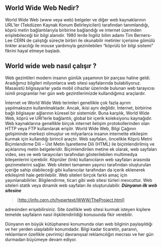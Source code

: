 
## World Wide Web Nedir?
World Wide Web (www veya web) belgeler ve diğer web kaynaklarının URL’ler (Tekdüzen Kaynak Konum Belirleyicileri) tarafından tanımlandığı, köprü metin bağlantılarıyla birbirine bağlandığı ve internet üzerinden erişilebileceği bir bilgi alanıdır.
1980 lerde İngiliz bilim adamı Tim Berners-Lee CERN de çalıştığı süreçte birbiri ile okunabilir metinler içerisine gömülü linkler aracılığı ile mouse yardımıyla gezinilebilen “köprülü bir bilgi sistemi” fikrini hayal etmeye başladı.
## World wide web nasıl çalışır ?
Web gezintileri modern insanın günlük yaşamının bir parçası haline geldi. Aradığımız bilgileri milyonlarca web sitesi sayfalarında bulabiliyoruz. Masaüstü bilgisayarlar yada mobil cihazlar üzerinde bulunan web tarayıcısı isimli programlar her gün web gezintilerimizde kullandığımız araçlardır.

İnternet ve World Wide Web terimleri genellikle çok fazla ayrım yapılmaksızın kullanılmaktadır. Ancak, ikisi aynı değildir. İnternet, birbirine bağlı bilgisayar ağlarının küresel bir sistemidir.
Buna karşılık, World Wide Web, köprü ve URI’lerle bağlantılı, global bir içerik koleksiyonu kaynağıdır. Web kaynaklarına genellikle birçok internet iletişim protokollerinden olan HTTP veya FTP kullanılarak erişilir.
World Wide Web, Bilgi Çağının gelişiminde merkezi olmuştur ve milyarlarca insanın internette etkileşim kurmak için kullandığı birincil araçtır.
Web sayfaları, öncelikle Köprü Metni Biçimlendirme Dili – Üst Metin İşaretleme Dili (HTML) ile biçimlendirilmiş ve açıklanmış metin belgeleridir.
Biçimlendirilen metine ek olarak, web sayfaları video, ses ve web tarayıcıları tarafından gösterilebilen multimedya bileşenlerini içerebilir. Köprüler (link) kullanıcıların web sayfaları arasında gezinmelerini sağlar.
Web siteleri tamamen yayıncı tarafından oluşturulan içeriğe sahip olabileceği gibi kullanıcılar tarafından da içerik eklenerek etkileşimli hale getirilebilir.
Web siteleri birçok farklı amaç için yayınlanabilirler. Bilgilendirme, ticari gibi web sitesi türleri mevcuttur. Web siteleri statik veya dinamik web sayfaları ile oluşturulabilir.
***Dünyanın ilk web sitesine***  

> [http://info.cern.ch/hypertext/WWW/TheProject.html]

adresinden erişebilirsiniz. Site özellikle web sitesi kurmak isteyen kişilere temelde sayfaların nasıl ilişkilendirildiği konusunda fikir verebilir.

Dünyanın en büyük kütüphanesi konumunda olan web bilginin paylaşıldığı ve her yerden ulaşılabilir konumdadır. Bilgi kadar ticaretin, paranın, reklamların özellikle çevrimiçi davranışsal reklamcılığın mecrası ve her gün durmadan büyümeye devam ediyor.
